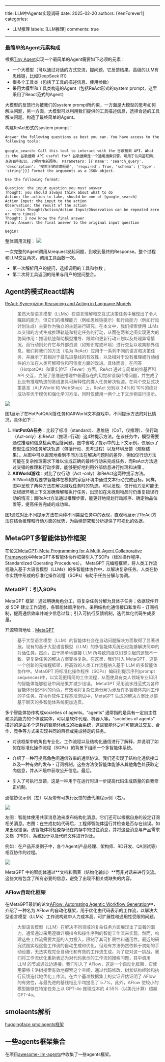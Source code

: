 
---
title: LLM中Agents实现调研
date: 2025-02-20
authors: [KenForever1]
categories: 
  - LLM推理
labels: [LLM推理]
comments: true
---


### 最简单的Agent元素构成

根据[Tiny Agent](https://github.com/datawhalechina/tiny-universe/tree/main/content/TinyAgent)实现一个最简单的Agent需要如下必须的元素：

<!-- more -->

+ 一个大模型（可以通过对话的方式交流，提问题，它反馈结果。高级的LLM有思维链，比如DeepSeek R1）
+ 很多个工具类（包括了工具的描述信息、使用参数）
+ 采用大模型和工具类构造的Agent（包括ReAct形式的system prompt，这里采用了React范式的Agent）

大模型的反馈行为被我们的system prompt所约束，一方面是大模型的思考如何解决问题，另一方面，大模型可以利用我们提供的工具描述信息，选择合适的工具解决问题。构造了最终简单的Agent。

构建ReAct形式的system prompt：

```
Answer the following questions as best you can. You have access to the following tools:

google_search: Call this tool to interact with the 谷歌搜索 API. What is the 谷歌搜索 API useful for? 谷歌搜索是一个通用搜索引擎，可用于访问互联网、查询百科知识、了解时事新闻等。 Parameters: [{'name': 'search_query', 'description': '搜索关键词或短语', 'required': True, 'schema': {'type': 'string'}}] Format the arguments as a JSON object.

Use the following format:

Question: the input question you must answer
Thought: you should always think about what to do
Action: the action to take, should be one of [google_search]
Action Input: the input to the action
Observation: the result of the action
... (this Thought/Action/Action Input/Observation can be repeated zero or more times)
Thought: I now know the final answer
Final Answer: the final answer to the original input question

Begin!
```

整体调用流程：
![](https://github.com/datawhalechina/tiny-universe/blob/main/content/TinyAgent/images/Agent.png)

一次完整的Agent调用从request发起问题，到收到最终的Response。整个过程和LLM交互两次，调用工具函数一次。

+ 第一次解析用户的提问，选择调用的工具和参数；
+ 第二次将工具返回的结果与用户的提问整合。


## Agent的模式React结构

[ReAct: Synergizing Reasoning and Acting in Language Models](https://arxiv.org/abs/2210.03629)

> 虽然大型语言模型（LLMs）在语言理解和交互式决策任务中展现出了令人瞩目的能力，但它们的推理能力（例如思维链提示）和行动能力（例如行动计划生成）主要作为独立的主题进行研究。在本文中，我们探索使用 LLMs 以交错的方式生成推理轨迹和特定任务的行动，从而在两者之间实现更大的协同作用：推理轨迹帮助模型推导、跟踪和更新行动计划以及处理异常情况，而行动则允许它与外部资源（如知识库或环境）进行交互以收集额外信息。我们将我们的方法（名为 ReAct）应用于一系列不同的语言和决策任务，并展示了其相对于最先进基线的有效性，以及相对于没有推理或行动组件的方法在人类可解释性和可信度方面的改进。具体而言，在问答（HotpotQA）和事实验证（Fever）方面，ReAct 通过与简单的维基百科 API 交互，克服了思维链推理中普遍存在的幻觉和错误传播问题，并生成了比没有推理轨迹的基线更具可解释性的类人任务解决轨迹。在两个交互式决策基准（ALFWorld 和 WebShop）上，ReAct 分别以 34%和 10%的绝对成功率优于模仿和强化学习方法，同时仅使用一两个上下文示例进行提示。

![](https://raw.githubusercontent.com/KenForever1/CDN/main/react.jpeg)

图1展示了在HotPotQA问答任务和AlfWorld文本游戏中，不同提示方法的对比情况，具体如下：
1. **HotPotQA任务**：比较了标准（standard）、思维链（CoT，仅推理）、仅行动（Act-only）和ReAct（推理+行动）这4种提示方法。在该任务中，模型需要通过推理和信息检索来回答问题，图中省略了提示中的上下文示例，仅展示了模型生成的任务解决轨迹（包括行动、思考过程）以及环境反馈（观察结果）。从图中可以直观地看到不同方法在解决问题时的差异，例如仅行动方法可能在复杂推理需求下难以生成正确的最终行动来完成任务，而ReAct方法通过交错的推理和行动步骤，能够更好地利用外部信息进行推理和决策 。
2. **AlfWorld游戏**：对比了仅行动（Act -only）和ReAct这两种提示方法。AlfWorld游戏要求智能体在模拟的家庭环境中通过文本行动完成目标，同样，图中呈现了两种方法在解决游戏任务时的轨迹。可以发现，仅行动方法可能无法根据环境上下文准确理解和执行任务，出现如在未找到物品时仍重复错误行动的情况；而ReAct方法通过推理步骤，能更好地规划行动顺序、确定物品位置等，提高任务完成的成功率。

图1通过对比不同提示方法在两种不同类型任务中的表现，直观地展示了ReAct方法在结合推理和行动方面的优势，为后续研究和分析提供了可视化的依据。 

## MetaGPT多智能体协作框架

在论文[MetaGPT: Meta Programming for A Multi-Agent Collaborative Framework](https://arxiv.org/abs/2308.00352)中MetaGPT多智能体协作框架引入了SOPs（标准操作程序，Standardized Operating Procedures）。 MetaGPT 元编程框架，将人类工作流程融入基于大语言模型（LLMs）的多智能体协作中，以解决复杂任务。人类在协作实践中形成的标准化操作流程（SOPs）有助于任务分解与协调。

### MetaGPT：引入SOPs

MetaGPT 框架：通过明确角色分工，将复杂任务分解为具体子任务；依据软件开发 SOP 建立工作流程，各智能体顺序协作。采用结构化通信接口和发布 - 订阅机制，提高通信效率并减少信息过载；引入可执行反馈机制，迭代优化代码生成质量。

开源项目地址：[MetaGPT](https://github.com/geekan/MetaGPT/)

> 基于大型语言模型（LLM）的智能体社会在自动问题解决方面取得了显著进展。现有的基于大型语言模型（LLM）的多智能体系统已经能够解决简单的对话任务。然而，由于简单地链接 LLM 所导致的级联幻觉引起的逻辑不一致，更复杂任务的解决方案变得复杂。在这里，我们引入 MetaGPT，这是一个创新的元编程框架，将高效的人类工作流程纳入基于 LLM 的多智能体协作中。MetaGPT 将标准化操作程序（SOPs）编码到提示序列(prompt sequences)中，以实现更精简的工作流程，从而使具有类人领域专业知识的智能体能够验证中间结果并减少错误。
> MetaGPT 采用流水线范式为各种智能体分配不同的角色，有效地将复杂任务分解为涉及许多智能体共同工作的子任务。在协作软件工程基准测试中，MetaGPT 生成的解决方案比以前基于聊天的多智能体系统更加连贯。

多个智能体协作构成societies of agents。“agents” 通常指的是具有一定自主性和决策能力的个体或实体，可以是软件代理、机器人等。“societies of agents” 描述的是由多个这样的智能体组成的社会系统，这些智能体之间可能通过交互、合作、竞争等方式来实现共同的目标或完成特定的任务。

+ 对该框架中的角色专业化、工作流程以及结构化通信进行了解释，并说明了如何在标准化操作流程（SOPs）的背景下组织一个多智能体系统。

+ 介绍了一种可提高角色间通信效率的通信协议。我们还实现了结构化通信接口以及一种有效的发布 - 订阅机制。这些方法使智能体能够从其他角色处获取定向信息，并从环境中获取公开信息。最后。

+ 引入了可执行反馈，这是一种用于在运行时进一步提高代码生成质量的自我修正机制。

通信协议示例（左）以及带有可执行反馈的迭代编程示例（右）。

![](https://raw.githubusercontent.com/KenForever1/CDN/main/sops.jpeg)

左图：智能体使用共享消息池来发布结构化消息。它们还可以根据自身的设定订阅相关消息。右图：在生成初始代码后，工程师智能体运行并检查是否存在错误。如果出现错误，该智能体将检查存储在内存中的过往消息，并将这些消息与产品需求文档（PRD）、系统设计以及代码文件进行对比。

例如：在产品开发例子中，各个Agent(产品经理、架构师、RD开发、QA测试等)相互协作的过程。

![](https://raw.githubusercontent.com/KenForever1/CDN/main/develop_co.jpeg)

MetaGPT 中的智能体通过**文档和图表（结构化输出）**而非对话来进行交流。这些文档包含了所有必要的信息，避免了出现不相关或缺失的内容。


### AFlow自动化框架

在MetaGPT最新的论文[AFlow: Automating Agentic Workflow Generation](https://openreview.net/forum?id=z5uVAKwmjf)中，介绍了一种名为 AFlow 的自动化框架，用于优化由代码表示的工作流，以解决大型语言模型（LLMs）工作流构建中人力成本高、可扩展性和通用性受限的问题。

> 大型语言模型（LLM）在解决不同领域的复杂任务方面展现出了显著的潜力，通常通过采用遵循详细指令和操作序列的智能工作流来实现。然而，构建这些工作流需要大量的人力投入，限制了其可扩展性和通用性。最近的研究试图实现这些工作流的自动生成和优化，但现有方法仍然依赖于初始的手动设置，无法实现完全自动化和有效的工作流生成。为了应对这一挑战，我们将工作流优化重新表述为对代码表示的工作流的搜索问题，其中调用 LLM 的节点通过边连接。我们引入了 AFlow，这是一个自动化框架，它使用蒙特卡洛树搜索有效地探索这个空间，通过代码修改、树状结构经验和执行反馈迭代地优化工作流。在六个基准数据集上的实证评估证明了 AFlow 的有效性，与最先进的基线相比平均提高了 5.7%。此外，AFlow 使较小的模型能够在特定任务上以 GPT-4o 推理成本的 4.55%（以美元计算）超越 GPT-4o。



## smolaents解析

[huggingface smolagents框架](https://huggingface.co/docs/smolagents/index)


## 一些agents框架集合

在项目[awesome-llm-agents](https://github.com/kaushikb11/awesome-llm-agents?tab=readme-ov-file)中收集了一些agents框架。